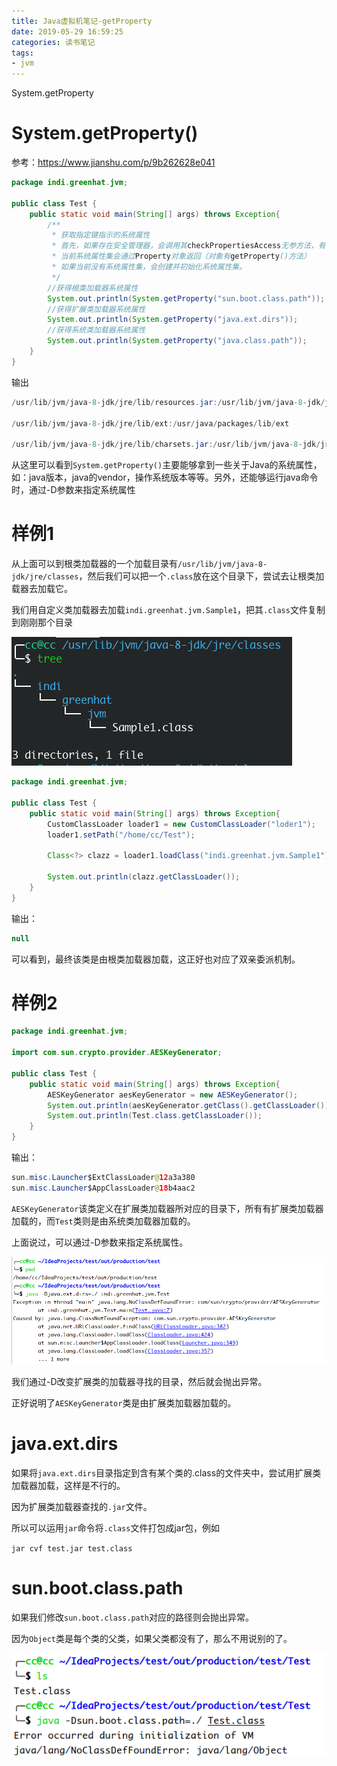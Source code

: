 ```yaml
---
title: Java虚拟机笔记-getProperty
date: 2019-05-29 16:59:25
categories: 读书笔记
tags:
- jvm
---
```

System.getProperty
<!-- more -->

# System.getProperty()

参考：[<https://www.jianshu.com/p/9b262628e041>](https://www.jianshu.com/p/9b262628e041)

```java
package indi.greenhat.jvm;

public class Test {
    public static void main(String[] args) throws Exception{
        /**
         * 获取指定键指示的系统属性
         * 首先，如果存在安全管理器，会调用其checkPropertiesAccess无参方法，有可能抛出安全异常
         * 当前系统属性集会通过Property对象返回（对象有getProperty()方法）
         * 如果当前没有系统属性集，会创建并初始化系统属性集。
         */
        //获得根类加载器系统属性
        System.out.println(System.getProperty("sun.boot.class.path"));
        //获得扩展类加载器系统属性
        System.out.println(System.getProperty("java.ext.dirs"));
        //获得系统类加载器系统属性
        System.out.println(System.getProperty("java.class.path"));
    }
}
```

输出

```java
/usr/lib/jvm/java-8-jdk/jre/lib/resources.jar:/usr/lib/jvm/java-8-jdk/jre/lib/rt.jar:/usr/lib/jvm/java-8-jdk/jre/lib/sunrsasign.jar:/usr/lib/jvm/java-8-jdk/jre/lib/jsse.jar:/usr/lib/jvm/java-8-jdk/jre/lib/jce.jar:/usr/lib/jvm/java-8-jdk/jre/lib/charsets.jar:/usr/lib/jvm/java-8-jdk/jre/lib/jfr.jar:/usr/lib/jvm/java-8-jdk/jre/classes

/usr/lib/jvm/java-8-jdk/jre/lib/ext:/usr/java/packages/lib/ext

/usr/lib/jvm/java-8-jdk/jre/lib/charsets.jar:/usr/lib/jvm/java-8-jdk/jre/lib/deploy.jar:/usr/lib/jvm/java-8-jdk/jre/lib/ext/cldrdata.jar:/usr/lib/jvm/java-8-jdk/jre/lib/ext/dnsns.jar:/usr/lib/jvm/java-8-jdk/jre/lib/ext/jaccess.jar:/usr/lib/jvm/java-8-jdk/jre/lib/ext/jfxrt.jar:/usr/lib/jvm/java-8-jdk/jre/lib/ext/localedata.jar:/usr/lib/jvm/java-8-jdk/jre/lib/ext/nashorn.jar:/usr/lib/jvm/java-8-jdk/jre/lib/ext/sunec.jar:/usr/lib/jvm/java-8-jdk/jre/lib/ext/sunjce_provider.jar:/usr/lib/jvm/java-8-jdk/jre/lib/ext/sunpkcs11.jar:/usr/lib/jvm/java-8-jdk/jre/lib/ext/zipfs.jar:/usr/lib/jvm/java-8-jdk/jre/lib/javaws.jar:/usr/lib/jvm/java-8-jdk/jre/lib/jce.jar:/usr/lib/jvm/java-8-jdk/jre/lib/jfr.jar:/usr/lib/jvm/java-8-jdk/jre/lib/jfxswt.jar:/usr/lib/jvm/java-8-jdk/jre/lib/jsse.jar:/usr/lib/jvm/java-8-jdk/jre/lib/management-agent.jar:/usr/lib/jvm/java-8-jdk/jre/lib/plugin.jar:/usr/lib/jvm/java-8-jdk/jre/lib/resources.jar:/usr/lib/jvm/java-8-jdk/jre/lib/rt.jar:/home/cc/IdeaProjects/test/out/production/test:/home/cc/opt/idea-IU-191.7141.44/lib/idea_rt.jar
```

从这里可以看到`System.getProperty()`主要能够拿到一些关于Java的系统属性，如：java版本，java的vendor，操作系统版本等等。另外，还能够运行java命令时，通过-D参数来指定系统属性

# 样例1

从上面可以到根类加载器的一个加载目录有`/usr/lib/jvm/java-8-jdk/jre/classes`，然后我们可以把一个`.class`放在这个目录下，尝试去让根类加载器去加载它。

我们用自定义类加载器去加载`indi.greenhat.jvm.Sample1`，把其`.class`文件复制到刚刚那个目录

![](Java虚拟机笔记-getProperty/1.png)

```java
package indi.greenhat.jvm;

public class Test {
    public static void main(String[] args) throws Exception{
        CustomClassLoader loader1 = new CustomClassLoader("loder1");
        loader1.setPath("/home/cc/Test");

        Class<?> clazz = loader1.loadClass("indi.greenhat.jvm.Sample1");

        System.out.println(clazz.getClassLoader());
    }
}
```

输出：

```java
null
```

可以看到，最终该类是由根类加载器加载，这正好也对应了双亲委派机制。

# 样例2

```java
package indi.greenhat.jvm;

import com.sun.crypto.provider.AESKeyGenerator;

public class Test {
    public static void main(String[] args) throws Exception{
        AESKeyGenerator aesKeyGenerator = new AESKeyGenerator();
        System.out.println(aesKeyGenerator.getClass().getClassLoader());
        System.out.println(Test.class.getClassLoader());
    }
}
```

输出：

```java
sun.misc.Launcher$ExtClassLoader@12a3a380
sun.misc.Launcher$AppClassLoader@18b4aac2
```

`AESKeyGenerator`该类定义在扩展类加载器所对应的目录下，所有有扩展类加载器加载的，而`Test`类则是由系统类加载器加载的。

上面说过，可以通过-D参数来指定系统属性。

![](Java虚拟机笔记-getProperty/3.png)

我们通过-D改变扩展类的加载器寻找的目录，然后就会抛出异常。

正好说明了`AESKeyGenerator`类是由扩展类加载器加载的。

# java.ext.dirs

如果将`java.ext.dirs`目录指定到含有某个类的.class的文件夹中，尝试用扩展类加载器加载，这样是不行的。

因为扩展类加载器查找的`.jar`文件。

所以可以运用`jar`命令将`.class`文件打包成jar包，例如

`jar cvf test.jar test.class`

# sun.boot.class.path

如果我们修改`sun.boot.class.path`对应的路径则会抛出异常。

因为`Object`类是每个类的父类，如果父类都没有了，那么不用说别的了。

![](Java虚拟机笔记-getProperty/4.png)

